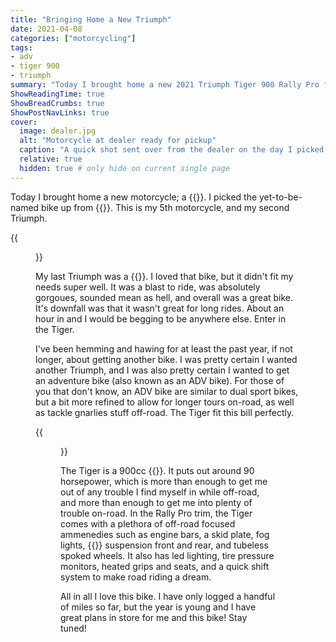 ```yaml
---
title: "Bringing Home a New Triumph"
date: 2021-04-08
categories: ["motorcycling"]
tags:
- adv
- tiger 900
- triumph
summary: "Today I brought home a new 2021 Triumph Tiger 900 Rally Pro from Cascade Moto Classics!"
ShowReadingTime: true
ShowBreadCrumbs: true
ShowPostNavLinks: true
cover:
  image: dealer.jpg
  alt: "Motorcycle at dealer ready for pickup"
  caption: "A quick shot sent over from the dealer on the day I picked it up"
  relative: true
  hidden: true # only hide on current single page
---
```


Today I brought home a new motorcycle; a {{<newtabref title="2021 Triumph Tiger 900 Rally Pro" href="https://www.triumphmotorcycles.com/motorcycles/adventure/tiger-900-rally/rally-pro">}}. I picked the yet-to-be-named bike up from {{<newtabref title="Cascade Moto Classics" href="https://www.cascademoto.com/">}}. This is my 5th motorcycle, and my second Triumph.

{{<figure src="home_sweet_home.jpg" caption="Home, sweet home. The Tiger home from its first ride." alt="New Tiger at its new home">}}

My last Triumph was a {{<newtabref title="2009 Thruxton" href="https://bikez.com/motorcycles/triumph_thruxton_2009.php">}}. I loved that bike, but it didn't fit my needs super well. It was a blast to ride, was absolutely gorgoues, sounded mean as hell, and overall was a great bike. It's downfall was that it wasn't great for long rides. About an hour in and I would be begging to be anywhere else. Enter in the Tiger.

I've been hemming and hawing for at least the past year, if not longer, about getting another bike. I was pretty certain I wanted another Triumph, and I was also pretty certain I wanted to get an adventure bike (also known as an ADV bike). For those of you that don't know, an ADV bike are similar to dual sport bikes, but a bit more refined to allow for longer tours on-road, as well as tackle gnarlies stuff off-road. The Tiger fit this bill perfectly.

{{<figure src="garage.jpg" caption="Nestled into tight quarters, but it'll work." alt="Motorcycle nestled into single car garage">}}

The Tiger is a 900cc {{<newtabref title="inline triple" href="https://en.wikipedia.org/wiki/Triumph_Triple">}}. It puts out around 90 horsepower, which is more than enough to get me out of any trouble I find myself in while off-road, and more than enough to get me into plenty of trouble on-road. In the Rally Pro trim, the Tiger comes with a plethora of off-road focused ammenedies such as engine bars, a skid plate, fog lights, {{<newtabref title="Showa" href="https://www.showa1.com/en/product/motorcycle/index.html">}} suspension front and rear, and tubeless spoked wheels. It also has led lighting, tire pressure monitors, heated grips and seats, and a quick shift system to make road riding a dream.

All in all I love this bike. I have only logged a handful of miles so far, but the year is young and I have great plans in store for me and this bike! Stay tuned!
